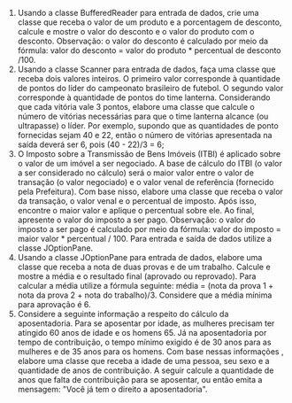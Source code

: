 1) Usando a classe BufferedReader para entrada de dados, crie uma classe que receba o valor de um produto e a porcentagem de desconto, calcule e mostre o valor do desconto e o valor do produto com o desconto. Observação: o valor do desconto é calculado por meio da fórmula: valor do desconto = valor do produto * percentual de desconto /100.
2) Usando a classe Scanner para entrada de dados, faça uma classe que receba dois valores inteiros. O primeiro valor corresponde à quantidade de pontos do líder do campeonato brasileiro de futebol. O segundo valor corresponde à quantidade de pontos do time lanterna. Considerando que cada vitória vale 3 pontos, elabore uma classe que calcule o número de vitórias necessárias para que o time lanterna alcance (ou ultrapasse) o líder. Por exemplo, supondo que as quantidades de ponto fornecidas sejam 40 e 22, então o número de vitórias apresentada na saída deverá ser 6, pois (40 - 22)/3 = 6;
3) O Imposto sobre a Transmissão de Bens Imóveis (ITBI) é aplicado sobre o valor de um imóvel a ser negociado. A base de cálculo do ITBI (o valor a ser considerado no cálculo) será o maior valor entre o valor de transação (o valor negociado) e o valor venal de referência (fornecido pela Prefeitura). Com base nisso, elabore uma classe que receba o valor da transação, o valor venal e o percentual de imposto. Após isso, encontre o maior valor e aplique o percentual sobre ele. Ao final, apresente o valor do imposto a ser pago. Observação: o valor do imposto a ser pago é calculado por meio da fórmula: valor do imposto = maior valor * percentual / 100. Para entrada e saída de dados utilize a classe JOptionPane.
4) Usando a classe JOptionPane para entrada de dados, elabore uma classe que receba a nota de duas provas e de um trabalho. Calcule e mostre a média e o resultado final (aprovado ou reprovado). Para calcular a média utilize a fórmula seguinte: média = (nota da prova 1 + nota da prova 2 + nota do trabalho)/3. Considere que a média mínima para aprovação é 6.
5) Considere a seguinte informação a respeito do cálculo da aposentadoria. Para se aposentar por idade, as mulheres precisam ter atingido 60 anos de idade e os homens 65. Já na aposentadoria por tempo de contribuição, o tempo mínimo exigido é de 30 anos para as mulheres e de 35 anos para os homens. Com base nessas informações , elabore uma classe que receba a idade de uma pessoa, seu sexo e a quantidade de anos de contribuição. A seguir calcule a quantidade de anos que falta de contribuição para se aposentar, ou então emita a mensagem: "Você já tem o direito a aposentadoria".

